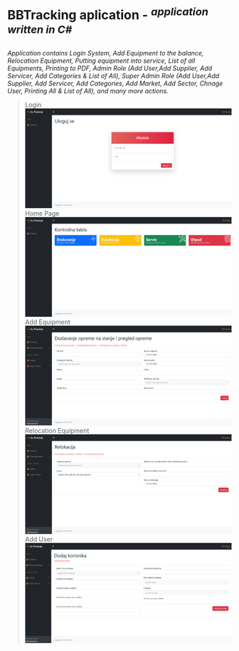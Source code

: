 # BBTracking aplication - _<sup style="color:##f03c15;">application written in C#</sup>_
_Application contains Login System, Add Equipment to the balance, Relocation Equipment, Putting equipment into service, List of all Equipments, Printing to PDF, Admin Role (Add User,Add Supplier, Add Servicer, Add Categories & List of All), Super Admin Role (Add User,Add Supplier, Add Servicer, Add Categories, Add Market, Add Sector, Chnage User, Printing All & List of All), and many more actions._
> Login
![](ScreenShoot/login.png)
> Home Page
![](ScreenShoot/home.png)
> Add Equipment
![](ScreenShoot/addequipment.png)
> Relocation Equipment
![](ScreenShoot/relocation.png)
> Add User
![](ScreenShoot/adduser.png)
